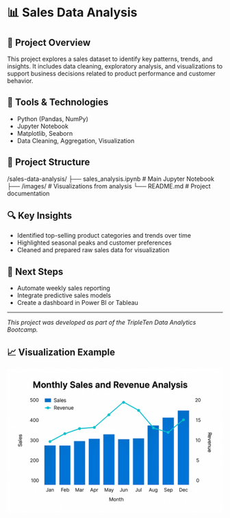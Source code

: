 # 📊 Sales Data Analysis

## 📌 Project Overview

This project explores a sales dataset to identify key patterns, trends, and insights. It includes data cleaning, exploratory analysis, and visualizations to support business decisions related to product performance and customer behavior.

## 🧰 Tools & Technologies

- Python (Pandas, NumPy)
- Jupyter Notebook
- Matplotlib, Seaborn
- Data Cleaning, Aggregation, Visualization

## 📁 Project Structure

/sales-data-analysis/
├── sales_analysis.ipynb # Main Jupyter Notebook
├── /images/ # Visualizations from analysis
└── README.md # Project documentation

## 🔍 Key Insights

- Identified top-selling product categories and trends over time
- Highlighted seasonal peaks and customer preferences
- Cleaned and prepared raw sales data for visualization

## 🧠 Next Steps

- Automate weekly sales reporting
- Integrate predictive sales models
- Create a dashboard in Power BI or Tableau

---

*This project was developed as part of the TripleTen Data Analytics Bootcamp.*

## 📈 Visualization Example

![Sales Chart](images/sales_chart.png.png)
